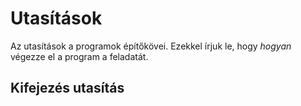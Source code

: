 # Utasítások

Az utasítások a programok építőkövei. Ezekkel írjuk le, hogy *hogyan* végezze el a program a feladatát.

## Kifejezés utasítás
